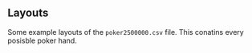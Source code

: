 ## Layouts

Some example layouts of the `poker2500000.csv` file. This conatins every posisble poker hand.
